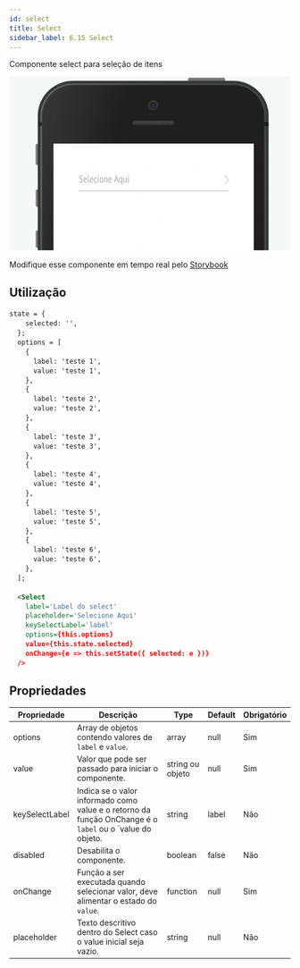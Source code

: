 ```yaml
---
id: select
title: Select
sidebar_label: 6.15 Select
---
```


Componente select para seleção de itens

![select](assets/images_components/3.0/select.png)

Modifique esse componente em tempo real pelo [Storybook](https://ame-miniapp-components.calindra.com.br/storybook/?path=/story/intera%C3%A7%C3%B5es-accordion--basic)

## Utilização

```xml
state = {
    selected: '',
  };
  options = [
    {
      label: 'teste 1',
      value: 'teste 1',
    },
    {
      label: 'teste 2',
      value: 'teste 2',
    },
    {
      label: 'teste 3',
      value: 'teste 3',
    },
    {
      label: 'teste 4',
      value: 'teste 4',
    },
    {
      label: 'teste 5',
      value: 'teste 5',
    },
    {
      label: 'teste 6',
      value: 'teste 6',
    },
  ];

  <Select
    label='Label do select'
    placeholder='Selecione Aqui'
    keySelectLabel='label'
    options={this.options}
    value={this.state.selected}
    onChange={e => this.setState({ selected: e })}
  />
```

## Propriedades

| Propriedade    | Descrição                                                                                                | Type             | Default | Obrigatório |
| -------------- | -------------------------------------------------------------------------------------------------------- | ---------------- | ------- | ----------- |
| options        | Array de objetos contendo valores de `label` e `value`.                                                  | array            | null    | Sim         |
| value          | Valor que pode ser passado para iniciar o componente.                                                    | string ou objeto | null    | Sim         |
| keySelectLabel | Indica se o valor informado como value e o retorno da função OnChange é o `label` ou o `value do objeto. | string           | label   | Não         |
| disabled       | Desabilita o componente.                                                                                 | boolean          | false   | Não         |
| onChange       | Função a ser executada quando selecionar valor, deve alimentar o estado do `value`.                      | function         | null    | Sim         |
| placeholder    | Texto descritivo dentro do Select caso o value inicial seja vazio.                                       | string           | null    | Não         |
